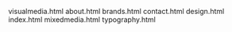 visualmedia.html
about.html
brands.html
contact.html
design.html
index.html
mixedmedia.html
typography.html